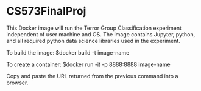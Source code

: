 # CS573FinalProj
This Docker image will run the Terror Group Classification experiment independent of user machine and OS. 
The image contains Jupyter, python, and all required python data science libraries used in the experiment.

To build the image:
$docker build -t image-name

To create a container:
$docker run -it -p 8888:8888 image-name

Copy and paste the URL returned from the previous command into a browser.
